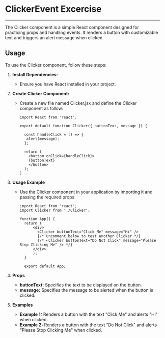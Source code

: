 # ClickerEvent Excercise

---

The Clicker component is a simple React component designed for practicing props and handling events. It renders a button with customizable text and triggers an alert message when clicked.

## Usage

To use the Clicker component, follow these steps:

1.  **Install Dependencies:**

    - Ensure you have React installed in your project.

2.  **Create Clicker Component:**

    - Create a new file named Clicker.jsx and define the Clicker component as follow:

      ```
      import React from 'react';

      export default function Clicker({ buttonText, message }) {

        const handleClick = () => {
         alert(message);
        };

        return (
          <button onClick={handleClick}>
          {buttonText}
          </button>
        );
      }
      ```

3.  **Usage Example**

    - Use the Clicker component in your application by importing it and passing the required props:

      ```
      import React from 'react';
      import Clicker from './Clicker';

      function App() {
        return (
            <div>
              <Clicker buttonText="Click Me" message="Hi" />
              {/* Uncomment below to test another Clicker */}
              {/* <Clicker buttonText="Do Not Click" message="Please Stop Clicking Me" /> */}
            </div>
            );
        }

        export default App;

      ```

4.  **Props**

    - **buttonText:** Specifies the text to be displayed on the button.
    - **message:** Specifies the message to be alerted when the button is clicked.

5.  **Examples**
    - **Example 1:** Renders a button with the text "Click Me" and alerts "Hi" when clicked.
    - **Example 2:** Renders a button with the text "Do Not Click" and alerts "Please Stop Clicking Me" when clicked.
